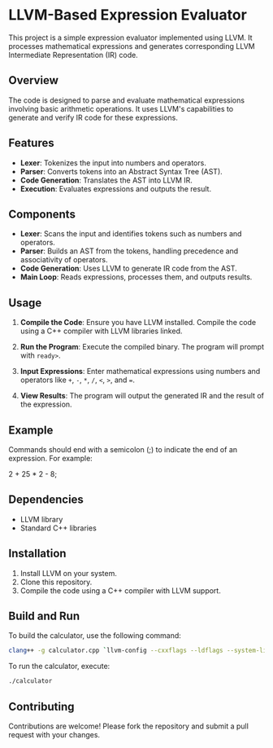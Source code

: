 # LLVM-Based Expression Evaluator

This project is a simple expression evaluator implemented using LLVM. It processes mathematical expressions and generates corresponding LLVM Intermediate Representation (IR) code.

## Overview

The code is designed to parse and evaluate mathematical expressions involving basic arithmetic operations. It uses LLVM's capabilities to generate and verify IR code for these expressions.

## Features

- **Lexer**: Tokenizes the input into numbers and operators.
- **Parser**: Converts tokens into an Abstract Syntax Tree (AST).
- **Code Generation**: Translates the AST into LLVM IR.
- **Execution**: Evaluates expressions and outputs the result.

## Components

- **Lexer**: Scans the input and identifies tokens such as numbers and operators.
- **Parser**: Builds an AST from the tokens, handling precedence and associativity of operators.
- **Code Generation**: Uses LLVM to generate IR code from the AST.
- **Main Loop**: Reads expressions, processes them, and outputs results.

## Usage

1. **Compile the Code**: Ensure you have LLVM installed. Compile the code using a C++ compiler with LLVM libraries linked.

2. **Run the Program**: Execute the compiled binary. The program will prompt with `ready>`.

3. **Input Expressions**: Enter mathematical expressions using numbers and operators like `+`, `-`, `*`, `/`, `<`, `>`, and `=`.

4. **View Results**: The program will output the generated IR and the result of the expression.

## Example


Commands should end with a semicolon (;) to indicate the end of an expression. For example:

2 + 25 * 2 - 8;

## Dependencies

- LLVM library
- Standard C++ libraries

## Installation

1. Install LLVM on your system.
2. Clone this repository.
3. Compile the code using a C++ compiler with LLVM support.

## Build and Run

To build the calculator, use the following command:

```bash
clang++ -g calculator.cpp `llvm-config --cxxflags --ldflags --system-libs --libs core orcjit native` -O3 -o calculator

```

To run the calculator, execute:
```bash
./calculator
```


## Contributing

Contributions are welcome! Please fork the repository and submit a pull request with your changes.
